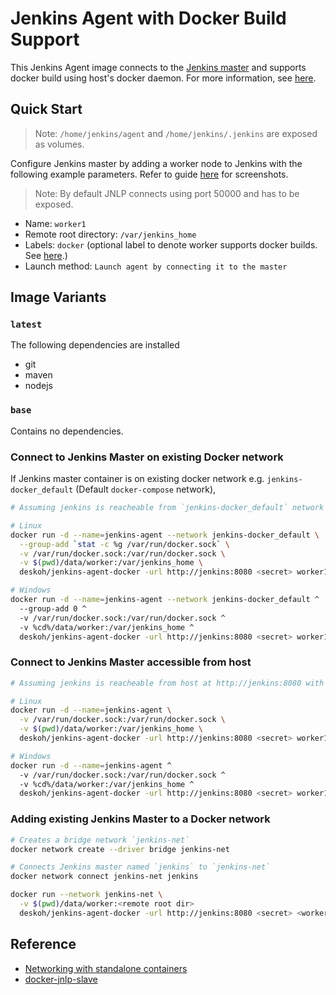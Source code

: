 # Jenkins Agent with Docker Build Support

This Jenkins Agent image connects to the [Jenkins master](https://hub.docker.com/r/deskoh/jenkins-docker) and supports docker build using host's docker daemon. For more information, see [here](https://wiki.jenkins.io/display/JENKINS/Distributed+builds#Distributedbuilds-Agenttomasterconnections).

## Quick Start

> Note: `/home/jenkins/agent` and `/home/jenkins/.jenkins` are exposed as volumes.

Configure Jenkins master by adding a worker node to Jenkins with the following example parameters. Refer to guide [here](https://wiki.jenkins.io/display/JENKINS/Step+by+step+guide+to+set+up+master+and+agent+machines+on+Windows) for screenshots.

> Note: By default JNLP connects using port 50000 and has to be exposed.

* Name: `worker1`
* Remote root directory: `/var/jenkins_home`
* Labels: `docker` (optional label to denote worker supports docker builds. See [here](https://jenkins.io/doc/book/pipeline/docker/#specifying-a-docker-label).)
* Launch method: `Launch agent by connecting it to the master`

## Image Variants

### `latest`

The following dependencies are installed

* git
* maven
* nodejs

### `base`

Contains no dependencies.

### Connect to Jenkins Master on existing Docker network

If Jenkins master container is on existing docker network e.g. `jenkins-docker_default` (Default `docker-compose` network),

```sh
# Assuming jenkins is reacheable from `jenkins-docker_default` network at http://jenkins:8080 with above example parameters.

# Linux
docker run -d --name=jenkins-agent --network jenkins-docker_default \
  --group-add `stat -c %g /var/run/docker.sock` \
  -v /var/run/docker.sock:/var/run/docker.sock \
  -v $(pwd)/data/worker:/var/jenkins_home \
  deskoh/jenkins-agent-docker -url http://jenkins:8080 <secret> worker1

# Windows
docker run -d --name=jenkins-agent --network jenkins-docker_default ^
  --group-add 0 ^
  -v /var/run/docker.sock:/var/run/docker.sock ^
  -v %cd%/data/worker:/var/jenkins_home ^
  deskoh/jenkins-agent-docker -url http://jenkins:8080 <secret> worker1
```

### Connect to Jenkins Master accessible from host

```sh
# Assuming jenkins is reacheable from host at http://jenkins:8080 with above example parameters.

# Linux
docker run -d --name=jenkins-agent \
  -v /var/run/docker.sock:/var/run/docker.sock \
  -v $(pwd)/data/worker:/var/jenkins_home \
  deskoh/jenkins-agent-docker -url http://jenkins:8080 <secret> worker1

# Windows
docker run -d --name=jenkins-agent ^
  -v /var/run/docker.sock:/var/run/docker.sock ^
  -v %cd%/data/worker:/var/jenkins_home ^
  deskoh/jenkins-agent-docker -url http://jenkins:8080 <secret> worker1
```

### Adding existing Jenkins Master to a Docker network

```sh
# Creates a bridge network `jenkins-net`
docker network create --driver bridge jenkins-net

# Connects Jenkins master named `jenkins` to `jenkins-net`
docker network connect jenkins-net jenkins

docker run --network jenkins-net \
  -v $(pwd)/data/worker:<remote root dir>
  deskoh/jenkins-agent-docker -url http://jenkins:8080 <secret> <worker name>
```

## Reference

* [Networking with standalone containers](https://docs.docker.com/network/network-tutorial-standalone/)
* [docker-jnlp-slave](https://github.com/jenkinsci/docker-jnlp-slave/)
